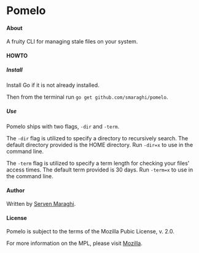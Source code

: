 # Pomelo

#### About

A fruity CLI for managing stale files on your system. 

#### HOWTO

##### Install

Install Go if it is not already installed.

Then from the terminal run `go get github.com/smaraghi/pomelo`.

##### Use

Pomelo ships with two flags, `-dir` and `-term`. 

The `-dir` flag is utilized to specify a directory to recursively search. The default directory provided is the HOME directory. Run `-dir=x` to use in the command line. 

The `-term` flag is utilized to specify a term length for checking your files' access times. The default term provided is 30 days. Run `-term=x` to use in the command line. 

#### Author

Written by [Serven Maraghi](https://github.com/smaraghi/).

#### License

Pomelo is subject to the terms of the Mozilla Pubic License, v. 2.0.

For more information on the MPL, please visit [Mozilla](http://mozilla.org/MPL/2.0/).
